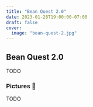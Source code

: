 ```yaml
---
title: "Bean Quest 2.0"
date: 2023-01-28T19:00:00-07:00
draft: false
cover:
  image: "bean-quest-2.jpg"
---
```


## Bean Quest 2.0

TODO

### Pictures 📸

TODO
